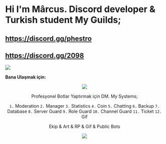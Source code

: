 # Hi I'm Mârcus. Discord developer & Turkish student My Guilds;

 ## https://discord.gg/phestro
 ## https://discord.gg/2098


![](https://komarev.com/ghpvc/?username=your-github-Reyesex&color=511616)

**Bana Ulaşmak için:** 


<div align="center">
    <a href="https://discord.com/users/831474428465774602" target="_blank"><img src="https://shields.io/badge/Mârcus-111111.svg?&style=for-the-badge&logo=discord"></a>

Profesyonel Botlar Yaptırmak için DM. My Systems;

<code>1.</code> Moderation
<code>2.</code> Manager
<code>3.</code> Statistics
<code>4.</code> Coin
<code>5.</code> Chatting
<code>6.</code> Backup
<code>7.</code> Database
<code>8.</code> Server Guard
<code>9.</code> Role Guard
<code>10.</code> Channel Guard
<code>11.</code> Ticket
<code>12.</code> Gif

Ekip & Art & RP & Gif & Public Bots

<img src="https://cdn.discordapp.com/avatars/831474428465774602/095bb31e97788ed10604e2a901bf3d2c.webp?size=2048">
